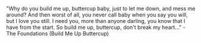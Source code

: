 "Why do you build me up, buttercup baby, just to let me down, and mess me around?
 And then worst of all, you never call baby when you say you will, but I love you still.
 I need you, more than anyone darling, you know that I have from the start.
 So build me up, buttercup, don't break my heart..."
	 - The Foundations (Build Me Up Buttercup) 